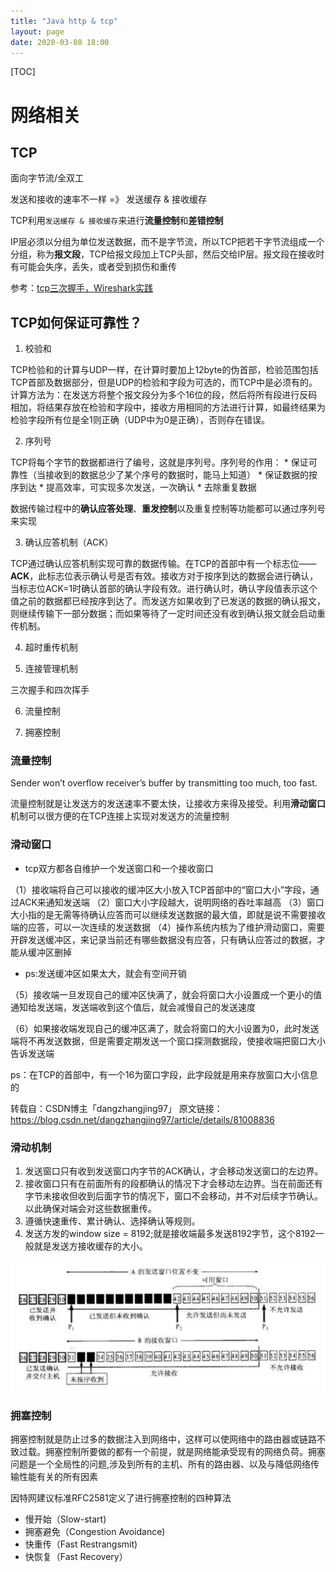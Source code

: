 ```yaml
---
title: "Java http & tcp"
layout: page
date: 2020-03-08 18:00
---
```


[TOC]

# 网络相关

## TCP

面向字节流/全双工

发送和接收的速率不一样 =》 发送缓存 & 接收缓存

TCP利用`发送缓存 & 接收缓存`来进行**流量控制**和**差错控制**

IP层必须以分组为单位发送数据，而不是字节流，所以TCP把若干字节流组成一个分组，称为**报文段**，TCP给报文段加上TCP头部，然后交给IP层。报文段在接收时有可能会失序，丢失，或者受到损伤和重传

参考：<a href="https://blog.csdn.net/qq_26437925/article/details/52100293" target="_blank">tcp三次握手，Wireshark实践</a>

## TCP如何保证可靠性？

1. 校验和

TCP检验和的计算与UDP一样，在计算时要加上12byte的伪首部，检验范围包括TCP首部及数据部分，但是UDP的检验和字段为可选的，而TCP中是必须有的。计算方法为：在发送方将整个报文段分为多个16位的段，然后将所有段进行反码相加，将结果存放在检验和字段中，接收方用相同的方法进行计算，如最终结果为检验字段所有位是全1则正确（UDP中为0是正确），否则存在错误。

2. 序列号

TCP将每个字节的数据都进行了编号，这就是序列号。序列号的作用：
    * 保证可靠性（当接收到的数据总少了某个序号的数据时，能马上知道）
    * 保证数据的按序到达
    * 提高效率，可实现多次发送，一次确认
    * 去除重复数据

数据传输过程中的**确认应答处理**、**重发控制**以及重复控制等功能都可以通过序列号来实现

3. 确认应答机制（ACK）

TCP通过确认应答机制实现可靠的数据传输。在TCP的首部中有一个标志位——**ACK**，此标志位表示确认号是否有效。接收方对于按序到达的数据会进行确认，当标志位ACK=1时确认首部的确认字段有效。进行确认时，确认字段值表示这个值之前的数据都已经按序到达了。而发送方如果收到了已发送的数据的确认报文，则继续传输下一部分数据；而如果等待了一定时间还没有收到确认报文就会启动重传机制。

4. 超时重传机制

5. 连接管理机制

三次握手和四次挥手

6. 流量控制

7. 拥塞控制

### 流量控制

Sender won’t overflow receiver’s buffer by transmitting too much, too fast.

流量控制就是让发送方的发送速率不要太快，让接收方来得及接受。利用**滑动窗口**机制可以很方便的在TCP连接上实现对发送方的流量控制

### 滑动窗口

* tcp双方都各自维护一个发送窗口和一个接收窗口

（1）接收端将自己可以接收的缓冲区大小放入TCP首部中的“窗口大小”字段，通过ACK来通知发送端
（2）窗口大小字段越大，说明网络的吞吐率越高
（3）窗口大小指的是无需等待确认应答而可以继续发送数据的最大值，即就是说不需要接收端的应答，可以一次连续的发送数据
（4）操作系统内核为了维护滑动窗口，需要开辟发送缓冲区，来记录当前还有哪些数据没有应答，只有确认应答过的数据，才能从缓冲区删掉

* ps:发送缓冲区如果太大，就会有空间开销

（5）接收端一旦发现自己的缓冲区快满了，就会将窗口大小设置成一个更小的值通知给发送端，发送端收到这个值后，就会减慢自己的发送速度

（6）如果接收端发现自己的缓冲区满了，就会将窗口的大小设置为0，此时发送端将不再发送数据，但是需要定期发送一个窗口探测数据段，使接收端把窗口大小告诉发送端

ps：在TCP的首部中，有一个16为窗口字段，此字段就是用来存放窗口大小信息的

转载自：CSDN博主「dangzhangjing97」
原文链接：<a href="https://blog.csdn.net/dangzhangjing97/article/details/81008836">https://blog.csdn.net/dangzhangjing97/article/details/81008836</a>

### 滑动机制

1. 发送窗口只有收到发送窗口内字节的ACK确认，才会移动发送窗口的左边界。
2. 接收窗口只有在前面所有的段都确认的情况下才会移动左边界。当在前面还有字节未接收但收到后面字节的情况下，窗口不会移动，并不对后续字节确认。以此确保对端会对这些数据重传。
3. 遵循快速重传、累计确认、选择确认等规则。
4. 发送方发的window size = 8192;就是接收端最多发送8192字节，这个8192一般就是发送方接收缓存的大小。

![](../../content/java_io_net/imgs/slide_window.png)

### 拥塞控制

拥塞控制就是防止过多的数据注入到网络中，这样可以使网络中的路由器或链路不致过载。拥塞控制所要做的都有一个前提，就是网络能承受现有的网络负荷。拥塞问题是一个全局性的问题,涉及到所有的主机、所有的路由器、以及与降低网络传输性能有关的所有因素

因特网建议标准RFC2581定义了进行拥塞控制的四种算法

* 慢开始（Slow-start)
* 拥塞避免（Congestion Avoidance)
* 快重传（Fast Restrangsmit)
* 快恢复（Fast Recovery）
